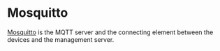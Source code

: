 # Mosquitto  
[Mosquitto](https://mosquitto.org) is the MQTT server and the connecting element between the devices and the management server.
